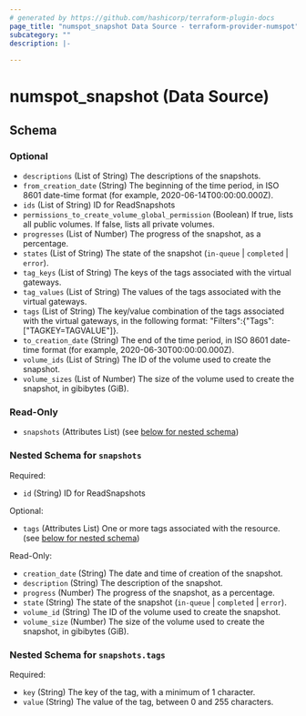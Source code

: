 ```yaml
---
# generated by https://github.com/hashicorp/terraform-plugin-docs
page_title: "numspot_snapshot Data Source - terraform-provider-numspot"
subcategory: ""
description: |-
  
---
```


# numspot_snapshot (Data Source)





<!-- schema generated by tfplugindocs -->
## Schema

### Optional

- `descriptions` (List of String) The descriptions of the snapshots.
- `from_creation_date` (String) The beginning of the time period, in ISO 8601 date-time format (for example, 2020-06-14T00:00:00.000Z).
- `ids` (List of String) ID for ReadSnapshots
- `permissions_to_create_volume_global_permission` (Boolean) If true, lists all public volumes. If false, lists all private volumes.
- `progresses` (List of Number) The progress of the snapshot, as a percentage.
- `states` (List of String) The state of the snapshot (`in-queue` \| `completed` \| `error`).
- `tag_keys` (List of String) The keys of the tags associated with the virtual gateways.
- `tag_values` (List of String) The values of the tags associated with the virtual gateways.
- `tags` (List of String) The key/value combination of the tags associated with the virtual gateways, in the following format: "Filters":{"Tags":["TAGKEY=TAGVALUE"]}.
- `to_creation_date` (String) The end of the time period, in ISO 8601 date-time format (for example, 2020-06-30T00:00:00.000Z).
- `volume_ids` (List of String) The ID of the volume used to create the snapshot.
- `volume_sizes` (List of Number) The size of the volume used to create the snapshot, in gibibytes (GiB).

### Read-Only

- `snapshots` (Attributes List) (see [below for nested schema](#nestedatt--snapshots))

<a id="nestedatt--snapshots"></a>
### Nested Schema for `snapshots`

Required:

- `id` (String) ID for ReadSnapshots

Optional:

- `tags` (Attributes List) One or more tags associated with the resource. (see [below for nested schema](#nestedatt--snapshots--tags))

Read-Only:

- `creation_date` (String) The date and time of creation of the snapshot.
- `description` (String) The description of the snapshot.
- `progress` (Number) The progress of the snapshot, as a percentage.
- `state` (String) The state of the snapshot (`in-queue` \| `completed` \| `error`).
- `volume_id` (String) The ID of the volume used to create the snapshot.
- `volume_size` (Number) The size of the volume used to create the snapshot, in gibibytes (GiB).

<a id="nestedatt--snapshots--tags"></a>
### Nested Schema for `snapshots.tags`

Required:

- `key` (String) The key of the tag, with a minimum of 1 character.
- `value` (String) The value of the tag, between 0 and 255 characters.
